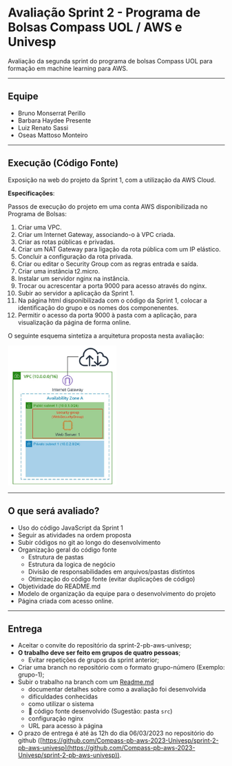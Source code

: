 # Avaliação Sprint 2 - Programa de Bolsas Compass UOL / AWS e Univesp

Avaliação da segunda sprint do programa de bolsas Compass UOL para formação em machine learning para AWS.

***

## Equipe
- Bruno Monserrat Perillo
- Barbara Haydee Presente
- Luiz Renato Sassi
- Oseas Mattoso Monteiro

***

## Execução (Código Fonte)

Exposição na web do projeto da Sprint 1, com a utilização da AWS Cloud.

**Especificações**:

Passos de execução do projeto em uma conta AWS disponibilizada no Programa de Bolsas:

1. Criar uma VPC.
2. Criar um Internet Gateway, associando-o à VPC criada.
3. Criar as rotas públicas e privadas.
4. Criar um NAT Gateway para ligação da rota pública com um IP elástico.
5. Concluir a configuração da rota privada.
6. Criar ou editar o Security Group com as regras entrada e saída.
7. Criar uma instância t2.micro.
8. Instalar um servidor nginx na instância.
9. Trocar ou acrescentar a porta 9000 para acesso através do nginx.
10. Subir ao servidor a aplicação da Sprint 1.
11. Na página html disponibilizada com o código da Sprint 1, colocar a identificação do grupo e os nomes dos componenentes.
12. Permitir o acesso da porta 9000 à pasta com a aplicação, para visualização da página de forma online.

O seguinte esquema sintetiza a arquitetura proposta nesta avaliação:

<img src='assets/aws_web_server.jpg' width='50%'>


***

## O que será avaliado?

- Uso do código JavaScript da Sprint 1
- Seguir as atividades na ordem proposta
- Subir códigos no git ao longo do desenvolvimento
- Organização geral do código fonte
  - Estrutura de pastas
  - Estrutura da logica de negócio
  - Divisão de responsabilidades em arquivos/pastas distintos
  - Otimização do código fonte (evitar duplicações de código)
- Objetividade do README.md
- Modelo de organização da equipe para o desenvolvimento do projeto
- Página criada com acesso online.

***

## Entrega

- Aceitar o convite do repositório da sprint-2-pb-aws-univesp;
- **O trabalho deve ser feito em grupos de quatro pessoas**;
  - Evitar repetições de grupos da sprint anterior;
- Criar uma branch no repositório com o formato grupo-número (Exemplo: grupo-1);
- Subir o trabalho na branch com um [Readme.md](README.md)
  - documentar detalhes sobre como a avaliação foi desenvolvida
  - dificuldades conhecidas
  - como utilizar o sistema
  - 🔨 código fonte desenvolvido (Sugestão: pasta `src`)
  - configuração nginx
  - URL para acesso à página
- O prazo de entrega é até às 12h do dia 06/03/2023 no repositório do github ([https://github.com/Compass-pb-aws-2023-Univesp/sprint-2-pb-aws-univesp](https://github.com/Compass-pb-aws-2023-Univesp/sprint-2-pb-aws-univesp)).
